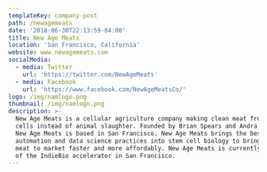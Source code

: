 ```yaml
---
templateKey: company-post
path: /newagemeats
date: '2018-06-30T22:13:59-04:00'
title: New Age Meats
location: 'San Francisco, California'
website: www.newagemeats.com
socialMedia:
  - media: Twitter
    url: 'https://twitter.com/NewAgeMeats'
  - media: Facebook
    url: 'https://www.facebook.com/NewAgeMeatsCo/'
logo: /img/namlogo.png
thumbnail: /img/namlogo.png
description: >-
  New Age Meats is a cellular agriculture company making clean meat from animal
  cells instead of animal slaughter. Founded by Brian Spears and Andra Necula,
  New Age Meats is based in San Francisco. New Age Meats brings the best
  automation and data science practices into stem cell biology to bring cultured
  meat to market faster and more affordably. New Age Meats is currently a part
  of the IndieBio accelerator in San Francisco.
---
```



